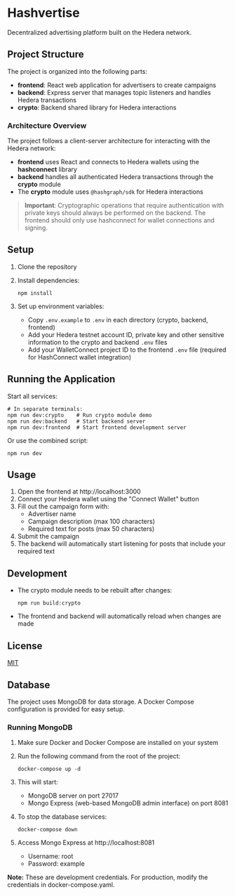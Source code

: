 # Hashvertise

Decentralized advertising platform built on the Hedera network.

## Project Structure

The project is organized into the following parts:

- **frontend**: React web application for advertisers to create campaigns
- **backend**: Express server that manages topic listeners and handles Hedera transactions
- **crypto**: Backend shared library for Hedera interactions

### Architecture Overview

The project follows a client-server architecture for interacting with the Hedera network:

- **frontend** uses React and connects to Hedera wallets using the **hashconnect** library
- **backend** handles all authenticated Hedera transactions through the **crypto** module
- The **crypto** module uses `@hashgraph/sdk` for Hedera interactions

> **Important**: Cryptographic operations that require authentication with private keys should always be performed on the backend. The frontend should only use hashconnect for wallet connections and signing.

## Setup

1. Clone the repository
2. Install dependencies:

   ```
   npm install
   ```

3. Set up environment variables:

   - Copy `.env.example` to `.env` in each directory (crypto, backend, frontend)
   - Add your Hedera testnet account ID, private key and other sensitive information to the crypto and backend `.env` files
   - Add your WalletConnect project ID to the frontend `.env` file (required for HashConnect wallet integration)

## Running the Application

Start all services:

```
# In separate terminals:
npm run dev:crypto    # Run crypto module demo
npm run dev:backend   # Start backend server
npm run dev:frontend  # Start frontend development server
```

Or use the combined script:

```
npm run dev
```

## Usage

1. Open the frontend at http://localhost:3000
2. Connect your Hedera wallet using the "Connect Wallet" button
3. Fill out the campaign form with:
   - Advertiser name
   - Campaign description (max 100 characters)
   - Required text for posts (max 50 characters)
4. Submit the campaign
5. The backend will automatically start listening for posts that include your required text

## Development

- The crypto module needs to be rebuilt after changes:

  ```
  npm run build:crypto
  ```

- The frontend and backend will automatically reload when changes are made

## License

[MIT](LICENSE)

## Database

The project uses MongoDB for data storage. A Docker Compose configuration is provided for easy setup.

### Running MongoDB

1. Make sure Docker and Docker Compose are installed on your system
2. Run the following command from the root of the project:

   ```
   docker-compose up -d
   ```

3. This will start:

   - MongoDB server on port 27017
   - Mongo Express (web-based MongoDB admin interface) on port 8081

4. To stop the database services:

   ```
   docker-compose down
   ```

5. Access Mongo Express at http://localhost:8081
   - Username: root
   - Password: example

**Note:** These are development credentials. For production, modify the credentials in docker-compose.yaml.
